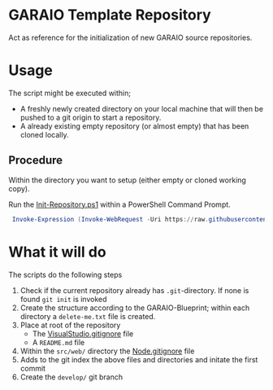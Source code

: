 # GARAIO Template Repository
Act as reference for the initialization of new GARAIO source repositories.

# Usage
The script might be executed within;

- A freshly newly created directory on your local machine that will then be pushed to a git origin to start a repository.
- A already existing empty repository (or almost empty) that has been cloned locally.

## Procedure

Within the directory you want to setup (either empty or cloned working copy).

Run the [Init-Repository.ps1](/src/init-script/Init-Repository.ps1) within a PowerShell Command Prompt.

```powershell
 Invoke-Expression (Invoke-WebRequest -Uri https://raw.githubusercontent.com/garaio/garaiotemplaterepo/main/src/init-script/Init-Repository.ps1)
```

# What it will do

The scripts do the following steps

1. Check if the current repository already has `.git`-directory. If none is found `git init` is invoked
1. Create the structure according to the GARAIO-Blueprint; within each directory a `delete-me.txt` file is created.
1. Place at root of the repository
   - The [VisualStudio.gitignore](https://raw.githubusercontent.com/github/gitignore/main/VisualStudio.gitignore) file
   - A `README.md` file
1. Within the `src/web/` directory the [Node.gitignore](https://raw.githubusercontent.com/github/gitignore/main/Node.gitignore) file
1. Adds to the git index the above files and directories and initate the first commit
1. Create the `develop/` git branch
